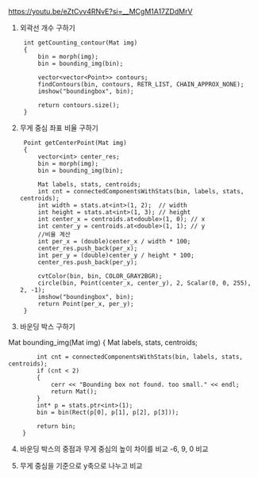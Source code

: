 
https://youtu.be/eZtCvv4RNvE?si=__MCgM1A17ZDdMrV


1. 외곽선 개수 구하기

		int getCounting_contour(Mat img)
		{
			bin = morph(img);
			bin = bounding_img(bin);
		
			vector<vector<Point>> contours;
			findContours(bin, contours, RETR_LIST, CHAIN_APPROX_NONE);
			imshow("boundingbox", bin);
		
			return contours.size();
		}

2. 무게 중심 좌표 비율 구하기

		Point getCenterPoint(Mat img)
		{
			vector<int> center_res;
			bin = morph(img);
			bin = bounding_img(bin);
		
			Mat labels, stats, centroids;
			int cnt = connectedComponentsWithStats(bin, labels, stats, centroids);
			int width = stats.at<int>(1, 2);  // width
			int height = stats.at<int>(1, 3); // height
			int center_x = centroids.at<double>(1, 0); // x
			int center_y = centroids.at<double>(1, 1); // y
			//비율 계산
			int per_x = (double)center_x / width * 100;
			center_res.push_back(per_x);
			int per_y = (double)center_y / height * 100;
			center_res.push_back(per_y);
		
			cvtColor(bin, bin, COLOR_GRAY2BGR);
			circle(bin, Point(center_x, center_y), 2, Scalar(0, 0, 255), 2, -1);
			imshow("boundingbox", bin);
			return Point(per_x, per_y);
		}

 3. 바운딩 박스 구하기

Mat bounding_img(Mat img)
		{
			Mat labels, stats, centroids;
		
			int cnt = connectedComponentsWithStats(bin, labels, stats, centroids);
			if (cnt < 2)
			{
				cerr << "Bounding box not found. too small." << endl;
				return Mat();
			}
			int* p = stats.ptr<int>(1);
			bin = bin(Rect(p[0], p[1], p[2], p[3]));
		
			return bin;
		}
    
  4. 바운딩 박스의 중점과 무게 중심의 높이 차이를 비교
     -6, 9, 0 비교


  5. 무게 중심을 기준으로 y축으로 나누고 비교
